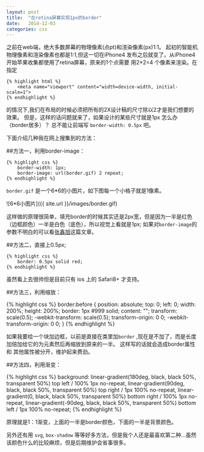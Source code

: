 ```yaml
---
layout: post
title:  "在retina屏幕实现1px的border"
date:   2014-12-03
categories: css
---
```


之前在web端，绝大多数屏幕的物理像素(点pt)和渲染像素(px)1:1。
起初的智能机物理像素和渲染像素也都是1:1,但这一切在iPhone4 发布之后就变了。从iPhone4 开始苹果收集都使用了retina屏幕，原来的1个点需要
用2*2=4 个像素来渲染。在指定

    {% highlight html %}
        <meta name="viewport" content="width=device-width, initial-scale=1">
    {% endhighlight %}

的情况下,我们在布局的时候必须把所有的2X设计稿的尺寸除以2才是我们想要的效果。
但是，这样的话问题就来了，如果设计的某些尺寸就是1px 怎么办（border居多）？
总不能让前端写 `border-width: 0.5px` 吧。

下面介绍几种我在网上搜集到的方法：

##方法一，利用border-image：

    {% highlight css %}
        border-width: 1px;
        border-image: url(border.gif) 2 repeat;
    {% endhighlight %}

`border.gif` 是一个6*6的小图片，如下图每一个小格子就是1像素。


![6*6小图片]({{ site.url }}/images/border.gif)

这样做的原理很简单，填充border的时候其实还是2px宽，但是因为一半是红色（边框颜色）一半是白色（底色），所以视觉上看就是1px;
如果对`border-image`的参数不明白的可以看[张鑫旭][border-image]这篇文章。


##方法二，直接上0.5px;

    {% highlight css %}
        border: 0.5px solid red;
    {% endhighlight %}

虽然看上去很帅但是目前只有 ios 上的 Safari8+ 才支持。


##方法三，利用缩放：

{% highlight css %}
    border:before {
        position: absolute;
        top: 0;
        left: 0;
        width: 200%;
        height: 200%;
        border: 1px #999 solid;
        content: "";
        transform: scale(0.5);
        -webkit-transform: scale(0.5);
        transform-origin: 0 0;
        -webkit-transform-origin: 0 0;
    }
{% endhighlight %}

如果我要给一个块加边框，以前是直接在类里加`border` ,现在是不加了，而是长度加倍加给它的为元素然后再缩放到原来的一半。
这样写的话就会造成border属性 和 其他属性被分开，维护起来费劲。


##方法四，利用渐变：

{% highlight css %}
    background:
    	linear-gradient(180deg, black, black 50%, transparent 50%) top    left  / 100% 1px no-repeat,
    	linear-gradient(90deg,  black, black 50%, transparent 50%) top    right / 1px 100% no-repeat,
    	linear-gradient(0,      black, black 50%, transparent 50%) bottom right / 100% 1px no-repeat,
    	linear-gradient(-90deg, black, black 50%, transparent 50%) bottom left  / 1px 100% no-repeat;
{% endhighlight %}

原理就是1：1渐变，上面的一半是border颜色，下面的一半是背景颜色。


另外还有用 `svg`, `box-shadow` 等等好多方法，但是我个人还是最喜欢第二种...虽然该颜色什么的比较麻烦，但是后期维护会省事很多。

[border-image]:http://www.zhangxinxu.com/wordpress/2010/01/css3-border-image%E8%AF%A6%E8%A7%A3%E3%80%81%E5%BA%94%E7%94%A8%E5%8F%8Ajquery%E6%8F%92%E4%BB%B6/
